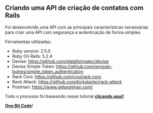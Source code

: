 Criando uma API de criação de contatos com Rails
-------------

Foi desenvolvido uma API com as principais características necessárias para criar uma API com segurança e autenticação de forma simples.

Ferramentas utilizadas:

- Ruby version: 2.5.0
- Ruby On Rails: 5.2.4
- Devise: https://github.com/plataformatec/devise
- Devise Simple Token: https://github.com/gonzalo-bulnes/simple_token_authentication
- Rack Cors: https://github.com/cyu/rack-cors
- Rack Attack: https://github.com/kickstarter/rack-attack
- Postman: https://www.getpostman.com/

Todo o processo foi baseando nesse tutorial **[clicando aqui!](http://onebitcode.com/api-completa-rails)**

**[One Bit Code](http://onebitcode.com)**!